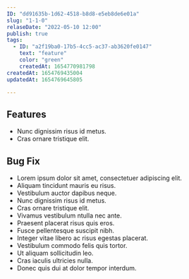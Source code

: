 ```yaml
---
ID: "dd91635b-1d62-4518-b8d8-e5eb8de6e01a"
slug: "1-1-0"
relaseDate: "2022-05-10 12:00"
publish: true
tags:
  - ID: "a2f19ba0-17b5-4cc5-ac37-ab3620fe0147"
    text: "feature"
    color: "green"
    createdAt: 1654770981798
createdAt: 1654769435004
updatedAt: 1654769645805

---
```

Features
-----


*   Nunc dignissim risus id metus.
*   Cras ornare tristique elit.

Bug Fix
-----

*   Lorem ipsum dolor sit amet, consectetuer adipiscing elit.
*   Aliquam tincidunt mauris eu risus.
*   Vestibulum auctor dapibus neque.
*   Nunc dignissim risus id metus.
*   Cras ornare tristique elit.
*   Vivamus vestibulum ntulla nec ante.
*   Praesent placerat risus quis eros.
*   Fusce pellentesque suscipit nibh.
*   Integer vitae libero ac risus egestas placerat.
*   Vestibulum commodo felis quis tortor.
*   Ut aliquam sollicitudin leo.
*   Cras iaculis ultricies nulla.
*   Donec quis dui at dolor tempor interdum.
